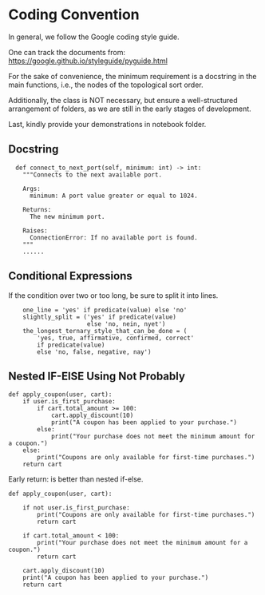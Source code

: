 # Coding Convention

In general, we follow the Google coding style guide.

One can track the documents from:
https://google.github.io/styleguide/pyguide.html



For the sake of convenience, the minimum requirement is a docstring in the main functions, i.e., the nodes of the topological sort order.

Additionally, the class is NOT necessary, but ensure a well-structured arrangement of folders, as we are still in the early stages of development.

Last, kindly provide your demonstrations in notebook folder.

## Docstring
```
  def connect_to_next_port(self, minimum: int) -> int:
    """Connects to the next available port.

    Args:
      minimum: A port value greater or equal to 1024.

    Returns:
      The new minimum port.

    Raises:
      ConnectionError: If no available port is found.
    """
    ......
```

## Conditional Expressions
If the condition over two or too long, be sure to split it into lines. 
```
    one_line = 'yes' if predicate(value) else 'no'
    slightly_split = ('yes' if predicate(value)
                      else 'no, nein, nyet')
    the_longest_ternary_style_that_can_be_done = (
        'yes, true, affirmative, confirmed, correct'
        if predicate(value)
        else 'no, false, negative, nay')
```


## Nested IF-ElSE Using Not Probably
```
def apply_coupon(user, cart):
    if user.is_first_purchase:
        if cart.total_amount >= 100:
            cart.apply_discount(10)
            print("A coupon has been applied to your purchase.")
        else:
            print("Your purchase does not meet the minimum amount for a coupon.")
    else:
        print("Coupons are only available for first-time purchases.")
    return cart
```
Early return: is better than nested if-else.
```
def apply_coupon(user, cart):

    if not user.is_first_purchase:
        print("Coupons are only available for first-time purchases.")
        return cart

    if cart.total_amount < 100:
        print("Your purchase does not meet the minimum amount for a coupon.")
        return cart

    cart.apply_discount(10)
    print("A coupon has been applied to your purchase.")
    return cart
```

